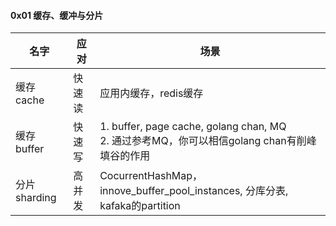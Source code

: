 #### 0x01 缓存、缓冲与分片



| 名字         | 应对   | 场景                                                         |
| ------------ | ------ | ------------------------------------------------------------ |
| 缓存cache    | 快速读 | 应用内缓存，redis缓存                                        |
| 缓存buffer   | 快速写 | 1. buffer, page cache, golang chan, MQ<br />2. 通过参考MQ，你可以相信golang chan有削峰填谷的作用 |
| 分片sharding | 高并发 | CocurrentHashMap，innove_buffer_pool_instances, 分库分表, kafaka的partition |

